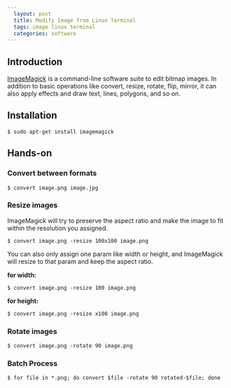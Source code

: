 ```yaml
---
  layout: post
  title: Modify Image from Linux Terminal
  tags: image linux terminal
  categories: software
---
```

## Introduction

[ImageMagick](http://www.imagemagick.org/script/index.php) is a command-line software suite to edit bitmap images. <!--excerpt-->In addition to basic operations like convert, resize, rotate, flip, mirror, it can also apply effects and draw text, lines, polygons, and so on.

## Installation

```
$ sudo apt-get install imagemagick
```

## Hands-on

### Convert between formats

```
$ convert image.png image.jpg
```

### Resize images

ImageMagick will try to preserve the aspect ratio and make the image to fit within the resolution you assigned.

```
$ convert image.png -resize 100x100 image.png
```

You can also only assign one param like width or height, and ImageMagick will resize to that param and keep the aspect ratio.

**for width:**

```
$ convert image.png -resize 100 image.png
```

**for height:**

```
$ convert image.png -resize x100 image.png
```

### Rotate images

```
$ convert image.png -rotate 90 image.png
```

### Batch Process

```
$ for file in *.png; do convert $file -rotate 90 rotated-$file; done
```
